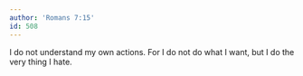 ```yaml
---
author: 'Romans 7:15'
id: 508
---
```


I do not understand my own actions. For I do not do what I want, but I do the very thing I hate.
